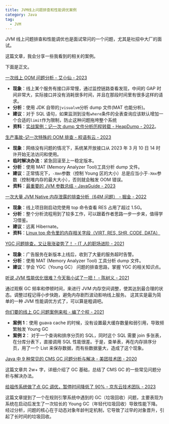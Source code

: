 ```yaml
---
title: JVM线上问题排查和性能调优案例
category: Java
tag:
  - JVM
---
```


JVM 线上问题排查和性能调优也是面试常问的一个问题，尤其是社招中大厂的面试。

这篇文章，我会分享一些我看到的相关的案例。

下面是正文。

[一次线上 OOM 问题分析 - 艾小仙 - 2023](https://juejin.cn/post/7205141492264976445)

- **现象**：线上某个服务有接口非常慢，通过监控链路查看发现，中间的 GAP 时间非常大，实际接口并没有消耗很多时间，并且在那段时间里有很多这样的请求。
- **分析**：使用 JDK 自带的`jvisualvm`分析 dump 文件(MAT 也能分析)。
- **建议**：对于 SQL 语句，如果监测到没有`where`条件的全表查询应该默认增加一个合适的`limit`作为限制，防止这种问题拖垮整个系统
- **资料**：[实战案例：记一次 dump 文件分析历程转载 - HeapDump - 2022](https://heapdump.cn/article/3489050)。

[生产事故-记一次特殊的 OOM 排查 - 程语有云 - 2023](https://www.cnblogs.com/mylibs/p/production-accident-0002.html)

- **现象**：网络没有问题的情况下，系统某开放接口从 2023 年 3 月 10 日 14 时许开始无法访问和使用。
- **临时解决办法**：紧急回滚至上一稳定版本。
- **分析**：使用 MAT (Memory Analyzer Tool)工具分析 dump 文件。
- **建议**：正常情况下，`-Xmn`参数（控制 Young 区的大小）总是应当小于`-Xmx`参数（控制堆内存的最大大小），否则就会触发 OOM 错误。
- **资料**：[最重要的 JVM 参数总结 - JavaGuide - 2023](https://javaguide.cn/java/jvm/jvm-parameters-intro.html)

[一次大量 JVM Native 内存泄露的排查分析（64M 问题） - 掘金 - 2022](https://juejin.cn/post/7078624931826794503)

- **现象**：线上项目刚启动完使用 top 命令查看 RES 占用了超过 1.5G。
- **分析**：整个分析流程用到了较多工作，可以跟着作者思路一步一步来，值得学习借鉴。
- **建议**：远离 Hibernate。
- **资料**：[Linux top 命令里的内存相关字段（VIRT, RES, SHR, CODE, DATA）](https://liam.page/2020/07/17/memory-stat-in-TOP/)

[YGC 问题排查，又让我涨姿势了！ - IT 人的职场进阶 - 2021](https://www.heapdump.cn/article/1661497)

- **现象**：广告服务在新版本上线后，收到了大量的服务超时告警。
- **分析**：使用 MAT (Memory Analyzer Tool) 工具分析 dump 文件。
- **建议**：学会 YGC（Young GC） 问题的排查思路，掌握 YGC 的相关知识点。

[听说 JVM 性能优化很难？今天我小试了一把！ - 陈树义 - 2021](https://shuyi.tech/archives/have-a-try-in-jvm-combat)

通过观察 GC 频率和停顿时间，来进行 JVM 内存空间调整，使其达到最合理的状态。调整过程记得小步快跑，避免内存剧烈波动影响线上服务。 这其实是最为简单的一种 JVM 性能调优方式了，可以算是粗调吧。

[你们要的线上 GC 问题案例来啦 - 编了个程 - 2021](https://mp.weixin.qq.com/s/df1uxHWUXzhErxW1sZ6OvQ)

- **案例 1**：使用 guava cache 的时候，没有设置最大缓存数量和弱引用，导致频繁触发 Young GC
- **案例 2**： 对于一个查询和排序分页的 SQL，同时这个 SQL 需要 join 多张表，在分库分表下，直接调用 SQL 性能很差。于是，查单表，再在内存排序分页，用了一个 List 来保存数据，而有些数据量大，造成了这个现象。

[Java 中 9 种常见的 CMS GC 问题分析与解决 - 美团技术团 - 2020](https://tech.meituan.com/2020/11/12/java-9-cms-gc.html)

这篇文章共 2w+ 字，详细介绍了 GC 基础，总结了 CMS GC 的一些常见问题分析与解决办法。

[给祖传系统做了点 GC 调优，暂停时间降低了 90% - 京东云技术团队 - 2023](https://juejin.cn/post/7311623433817571365)

这篇文章提到了一个在规则引擎系统中遇到的 GC（垃圾回收）问题，主要表现为系统在启动后发生了一次较长的 Young GC（年轻代垃圾回收）导致性能下降。经过分析，问题的核心在于动态对象年龄判定机制，它导致了过早的对象晋升，引起了长时间的垃圾回收。

<!-- @include: @article-footer.snippet.md -->
